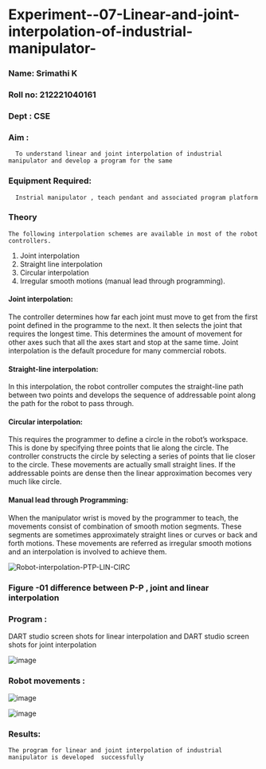 # Experiment--07-Linear-and-joint-interpolation-of-industrial-manipulator-

### Name: Srimathi K
### Roll no: 212221040161
### Dept : CSE

### Aim :
      To understand linear and joint interpolation of industrial manipulator and develop a program for the same 
      
### Equipment Required: 
      Instrial manipulator , teach pendant and associated program platform 
      
### Theory 
    The following interpolation schemes are available in most of the robot controllers.
1. Joint interpolation
2. Straight line interpolation
3. Circular interpolation
4. Irregular smooth motions (manual lead through programming).
#### Joint interpolation: 
The controller determines how far each joint must move to get from the first point defined in the programme to the next. It then selects the joint that
requires the longest time. This determines the amount of movement for other axes such that all the axes start and stop at the same time. Joint interpolation is the default procedure for many commercial robots.

#### Straight-line interpolation: 
In this interpolation, the robot controller computes the straight-line path between two points and develops the sequence of addressable point along the path for the robot to pass through.

#### Circular interpolation: 
This requires the programmer to define a circle in the
robot’s workspace. This is done by specifying three points that lie along the circle. The controller constructs the circle by selecting a series of points that lie closer to the circle. These movements are actually small straight lines. If the addressable points are dense then the linear approximation becomes very much like circle.


#### Manual lead through Programming: 
When the manipulator wrist is moved by the programmer to teach, the movements consist of combination of smooth motion segments. These segments are sometimes approximately straight lines or curves or back and forth motions. These movements are referred as irregular smooth motions and an interpolation is involved to achieve them.




![Robot-interpolation-PTP-LIN-CIRC](https://user-images.githubusercontent.com/36288975/201615171-d0886aaa-8220-4b0c-8a1d-3d8a5c69c76a.png)

### Figure -01 difference between P-P , joint and linear interpolation 


### Program : 
DART studio screen shots for linear interpolation and DART studio screen shots for joint interpolation 

![image](https://github.com/madhi43/Experiment--07-Linear-and-joint-interpolation-of-industrial-manipulator-/assets/103943383/92d1fc3b-db61-4d05-82c7-6290667bc470)














### Robot movements :




![image](https://github.com/madhi43/Experiment--07-Linear-and-joint-interpolation-of-industrial-manipulator-/assets/103943383/6e513472-e306-43b3-bfd6-a9da7f749989)


![image](https://github.com/madhi43/Experiment--07-Linear-and-joint-interpolation-of-industrial-manipulator-/assets/103943383/6e513472-e306-43b3-bfd6-a9da7f749989)











### Results:  
    The program for linear and joint interpolation of industrial manipulator is developed  successfully
